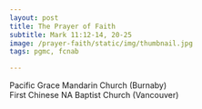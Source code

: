 ```yaml
---
layout: post
title: The Prayer of Faith
subtitle: Mark 11:12-14, 20-25
image: /prayer-faith/static/img/thumbnail.jpg
tags: pgmc, fcnab

---
```

Pacific Grace Mandarin Church (Burnaby)<br>
First Chinese NA Baptist Church (Vancouver)
